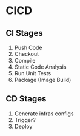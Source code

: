 # CICD

## CI Stages

1. Push Code
2. Checkout
3. Compile
4. Static Code Analysis
5. Run Unit Tests
6. Package (Image Build)

## CD Stages
1. Generate infras configs
2. Trigger?
3. Deploy

